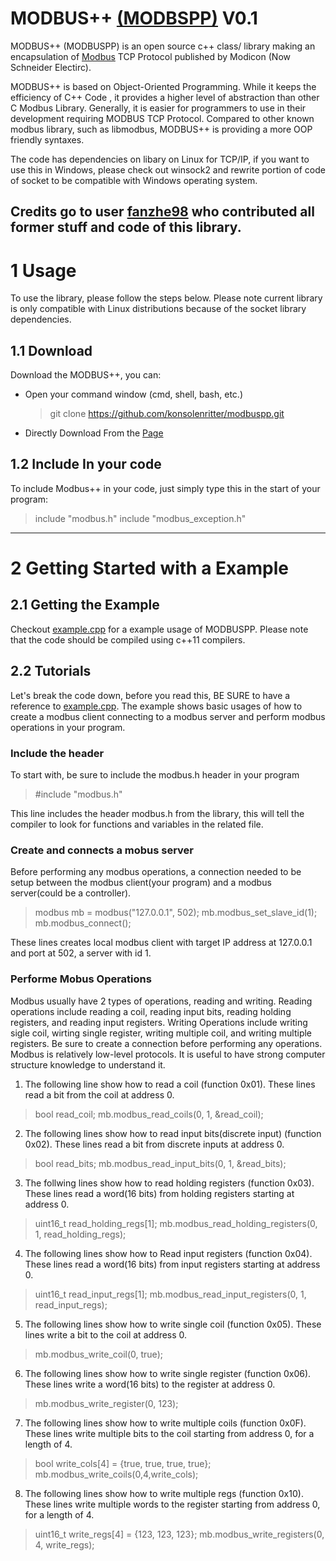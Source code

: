 # MODBUS++  [(MODBSPP)](https://github.com/konsolenritter/modbuspp.git)   V0.1
MODBUS++ (MODBUSPP) is an open source c++ class/ library making an encapsulation of [Modbus](https://en.wikipedia.org/wiki/Modbus) TCP Protocol published by Modicon (Now Schneider Electirc).

MODBUS++ is based on Object-Oriented Programming. While it keeps the efficiency of C++ Code , it provides a higher level of abstraction than other C Modbus Library. Generally, it is easier for programmers to use in their development requiring MODBUS TCP Protocol. Compared to other known modbus library, such as libmodbus, MODBUS++ is providing a more OOP friendly syntaxes.

The code has dependencies on libary on Linux for TCP/IP, if you want to use this in Windows, please check out winsock2 and rewrite portion of code of socket to be compatible with Windows operating system.

Credits go to user [fanzhe98](https://github.com/fanzhe98/modbuspp.git) who contributed all former stuff and code of this library.
---

# 1 Usage
To use the library, please follow the steps below. Please note current library is only compatible with Linux distributions because of the socket library dependencies.

## 1.1 Download
Download the MODBUS++, you can:
   - Open your command window (cmd, shell, bash, etc.)
        > git clone https://github.com/konsolenritter/modbuspp.git
   - Directly Download From the [Page](https://github.com/konsolenritter/modbuspp.git)

## 1.2 Include In your code
To include Modbus++ in your code, just simply type this in the start of your program:
   >  include "modbus.h"
   >  include "modbus_exception.h"
   
---

# 2 Getting Started with a Example
## 2.1 Getting the Example
Checkout [example.cpp](https://github.com/konsolenritter/modbuspp/blob/master/example.cpp) for a example usage of MODBUSPP. Please note that the code should be compiled using c++11 compilers.
## 2.2 Tutorials
Let's break the code down, before you read this, BE SURE to have a reference to [example.cpp](https://github.com/konsolenritter/modbuspp/blob/master/example.cpp). The example shows basic usages of how to create a modbus client connecting to a modbus server and perform modbus operations in your program.
### Include the header

To start with, be sure to include the modbus.h header in your program
> #include "modbus.h"

This line includes the header modbus.h from the library, this will tell the compiler to look for functions and variables in the related file.

### Create and connects a mobus server
Before performing any modbus operations, a connection needed to be setup between the modbus client(your program) and a modbus server(could be a controller).

> modbus mb = modbus("127.0.0.1", 502);
> mb.modbus_set_slave_id(1);
> mb.modbus_connect();

These lines creates local modbus client with target IP address at 127.0.0.1 and port at 502, a server with id 1.

### Performe Mobus Operations
Modbus usually have 2 types of operations, reading and writing. Reading operations include reading a coil, reading input bits, reading holding registers, and reading input registers. Writing Operations include writing sigle coil, wirting single register, writing multiple coil, and writing multiple registers. Be sure to create a connection before performing any operations. Modbus is relatively low-level protocols. It is useful to have strong computer structure knowledge to understand it.

1. The following line show how to read a coil (function 0x01). These lines read a bit from the coil at address 0.
> bool read_coil;
> mb.modbus_read_coils(0, 1, &read_coil);

2. The following lines show how to read input bits(discrete input) (function 0x02). These lines read a bit from discrete inputs at address 0.
> bool read_bits;
> mb.modbus_read_input_bits(0, 1, &read_bits);

3. The follwing lines show how to read holding registers (function 0x03). These lines read a word(16 bits) from holding registers starting at address 0.
> uint16_t read_holding_regs[1];
> mb.modbus_read_holding_registers(0, 1, read_holding_regs);

4. The following lines show how to Read input registers (function 0x04). These lines read a word(16 bits) from input registers starting at address 0.
> uint16_t read_input_regs[1];
> mb.modbus_read_input_registers(0, 1, read_input_regs);

5. The following lines show how to write single coil (function 0x05). These lines write a bit to the coil at address 0.
> mb.modbus_write_coil(0, true);

6. The following lines show how to write single register (function 0x06). These lines write a word(16 bits) to the register at address 0.
> mb.modbus_write_register(0, 123);

7. The following lines show how to write multiple coils (function 0x0F). These lines write multiple bits to the coil starting from address 0, for a length of 4.
> bool write_cols[4] = {true, true, true, true};
> mb.modbus_write_coils(0,4,write_cols);

8. The following lines show how to write multiple regs (function 0x10). These lines write multiple words to the register starting from address 0, for a length of 4.
> uint16_t write_regs[4] = {123, 123, 123};
> mb.modbus_write_registers(0, 4, write_regs);

